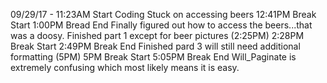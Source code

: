 09/29/17 - 11:23AM Start Coding
  Stuck on accessing beers
12:41PM Break Start
1:00PM Bread End
  Finally figured out how to access the beers...that was a doosy.
  Finished part 1 except for beer pictures (2:25PM)
2:28PM Break Start
2:49PM Break End
  Finished pard 3 will still need additional formatting (5PM)
5PM Break Start
5:05PM Break End
  Will_Paginate is extremely confusing which most likely means it is easy.
  
